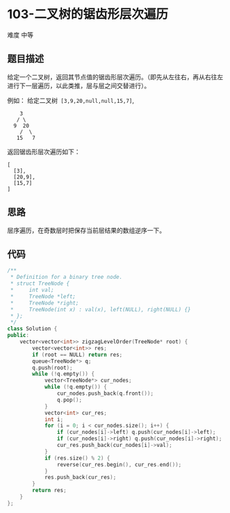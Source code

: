 # 103-二叉树的锯齿形层次遍历

难度 中等



## 题目描述

给定一个二叉树，返回其节点值的锯齿形层次遍历。（即先从左往右，再从右往左进行下一层遍历，以此类推，层与层之间交替进行）。

例如：
给定二叉树` [3,9,20,null,null,15,7]`,
```
    3
   / \
  9  20
    /  \
   15   7
```
返回锯齿形层次遍历如下：
```
[
  [3],
  [20,9],
  [15,7]
]
```


## 思路

层序遍历，在奇数层时把保存当前层结果的数组逆序一下。



## 代码

```c++
/**
 * Definition for a binary tree node.
 * struct TreeNode {
 *     int val;
 *     TreeNode *left;
 *     TreeNode *right;
 *     TreeNode(int x) : val(x), left(NULL), right(NULL) {}
 * };
 */
class Solution {
public:
    vector<vector<int>> zigzagLevelOrder(TreeNode* root) {
        vector<vector<int>> res;
        if (root == NULL) return res;
        queue<TreeNode*> q;
        q.push(root);
        while (!q.empty()) {
            vector<TreeNode*> cur_nodes;
            while (!q.empty()) {
                cur_nodes.push_back(q.front());
                q.pop();
            }
            vector<int> cur_res;
            int i;
            for (i = 0; i < cur_nodes.size(); i++) {
                if (cur_nodes[i]->left) q.push(cur_nodes[i]->left);
                if (cur_nodes[i]->right) q.push(cur_nodes[i]->right);
                cur_res.push_back(cur_nodes[i]->val);
            }
            if (res.size() % 2) {
                reverse(cur_res.begin(), cur_res.end());
            }
            res.push_back(cur_res);
        }
        return res;
    }
};
```

